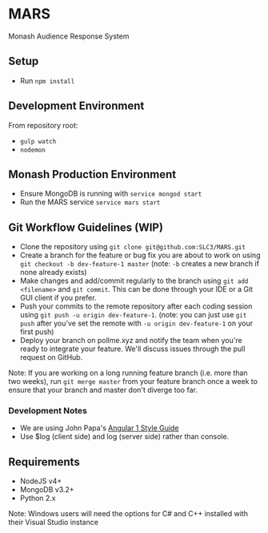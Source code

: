 # MARS

Monash Audience Response System


## Setup
* Run `npm install`

## Development Environment
From repository root:
* `gulp watch`
* `nodemon`

## Monash Production Environment
* Ensure MongoDB is running with `service mongod start`
* Run the MARS service `service mars start`

## Git Workflow Guidelines (WIP)
* Clone the repository using `git clone git@github.com:SLC3/MARS.git`
* Create a branch for the feature or bug fix you are about to work on using `git checkout -b dev-feature-1 master` (note: `-b` creates a new branch if none already exists)
* Make changes and add/commit regularly to the branch using `git add <filename>` and `git commit`. This can be done through your IDE or a Git GUI client if you prefer.
* Push your commits to the remote repository after each coding session using `git push -u origin dev-feature-1`. (note: you can just use `git push` after you've set the remote with `-u origin dev-feature-1` on your first push)
* Deploy your branch on pollme.xyz and notify the team when you're ready to integrate your feature. We'll discuss issues through the pull request on GitHub.

Note: If you are working on a long running feature branch (i.e. more than two weeks), run `git merge master` from your feature branch once a week to ensure that your branch and master don't diverge too far.

### Development Notes
* We are using John Papa's [Angular 1 Style Guide](https://github.com/johnpapa/angular-styleguide/blob/master/a1/README.md)
* Use $log (client side) and log (server side) rather than console.

## Requirements
* NodeJS v4+
* MongoDB v3.2+
* Python 2.x

Note: Windows users will need the options for C# and C++ installed with their Visual Studio instance
